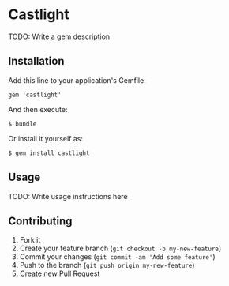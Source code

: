 # Castlight

TODO: Write a gem description

## Installation

Add this line to your application's Gemfile:

    gem 'castlight'

And then execute:

    $ bundle

Or install it yourself as:

    $ gem install castlight

## Usage

TODO: Write usage instructions here

## Contributing

1. Fork it
2. Create your feature branch (`git checkout -b my-new-feature`)
3. Commit your changes (`git commit -am 'Add some feature'`)
4. Push to the branch (`git push origin my-new-feature`)
5. Create new Pull Request
